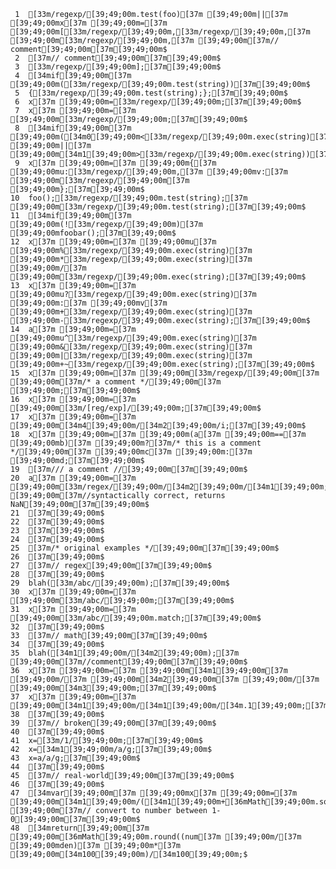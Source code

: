      1	[33m/regexp/[39;49;00m.test(foo)[37m [39;49;00m||[37m [39;49;00mx[37m [39;49;00m=[37m [39;49;00m[[33m/regexp/[39;49;00m,[33m/regexp/[39;49;00m,[37m [39;49;00m[33m/regexp/[39;49;00m,[37m [39;49;00m[37m// comment[39;49;00m[37m[39;49;00m$
     2	[37m// comment[39;49;00m[37m[39;49;00m$
     3	[33m/regexp/[39;49;00m];[37m[39;49;00m$
     4	[34mif[39;49;00m[37m [39;49;00m([33m/regexp/[39;49;00m.test(string))[37m[39;49;00m$
     5	{[33m/regexp/[39;49;00m.test(string);};[37m[39;49;00m$
     6	x[37m [39;49;00m=[33m/regexp/[39;49;00m;[37m[39;49;00m$
     7	x[37m [39;49;00m=[37m [39;49;00m[33m/regexp/[39;49;00m;[37m[39;49;00m$
     8	[34mif[39;49;00m[37m [39;49;00m([34m0[39;49;00m<[33m/regexp/[39;49;00m.exec(string)[37m [39;49;00m||[37m [39;49;00m[34m1[39;49;00m>[33m/regexp/[39;49;00m.exec(string))[37m[39;49;00m$
     9	x[37m [39;49;00m=[37m [39;49;00m{[37m [39;49;00mu:[33m/regexp/[39;49;00m,[37m [39;49;00mv:[37m [39;49;00m[33m/regexp/[39;49;00m[37m [39;49;00m};[37m[39;49;00m$
    10	foo();[33m/regexp/[39;49;00m.test(string);[37m [39;49;00m[33m/regexp/[39;49;00m.test(string);[37m[39;49;00m$
    11	[34mif[39;49;00m[37m [39;49;00m(![33m/regexp/[39;49;00m)[37m [39;49;00mfoobar();[37m[39;49;00m$
    12	x[37m [39;49;00m=[37m [39;49;00mu[37m [39;49;00m%[33m/regexp/[39;49;00m.exec(string)[37m [39;49;00m*[33m/regexp/[39;49;00m.exec(string)[37m [39;49;00m/[37m [39;49;00m[33m/regexp/[39;49;00m.exec(string);[37m[39;49;00m$
    13	x[37m [39;49;00m=[37m [39;49;00mu?[33m/regexp/[39;49;00m.exec(string)[37m [39;49;00m:[37m [39;49;00mv[37m [39;49;00m+[33m/regexp/[39;49;00m.exec(string)[37m [39;49;00m-[33m/regexp/[39;49;00m.exec(string);[37m[39;49;00m$
    14	a[37m [39;49;00m=[37m [39;49;00mu^[33m/regexp/[39;49;00m.exec(string)[37m [39;49;00m&[33m/regexp/[39;49;00m.exec(string)[37m [39;49;00m|[33m/regexp/[39;49;00m.exec(string)[37m [39;49;00m+~[33m/regexp/[39;49;00m.exec(string);[37m[39;49;00m$
    15	x[37m [39;49;00m=[37m [39;49;00m[33m/regexp/[39;49;00m[37m [39;49;00m[37m/* a comment */[39;49;00m[37m [39;49;00m;[37m[39;49;00m$
    16	x[37m [39;49;00m=[37m [39;49;00m[33m/[reg/exp]/[39;49;00m;[37m[39;49;00m$
    17	x[37m [39;49;00m=[37m [39;49;00m[34m4[39;49;00m/[34m2[39;49;00m/i;[37m[39;49;00m$
    18	x[37m [39;49;00m=[37m [39;49;00m(a[37m [39;49;00m==[37m [39;49;00mb)[37m [39;49;00m?[37m/* this is a comment */[39;49;00m[37m [39;49;00mc[37m [39;49;00m:[37m [39;49;00md;[37m[39;49;00m$
    19	[37m/// a comment //[39;49;00m[37m[39;49;00m$
    20	a[37m [39;49;00m=[37m [39;49;00m[33m/regex/[39;49;00m/[34m2[39;49;00m/[34m1[39;49;00m;[37m [39;49;00m[37m//syntactically correct, returns NaN[39;49;00m[37m[39;49;00m$
    21	[37m[39;49;00m$
    22	[37m[39;49;00m$
    23	[37m[39;49;00m$
    24	[37m[39;49;00m$
    25	[37m/* original examples */[39;49;00m[37m[39;49;00m$
    26	[37m[39;49;00m$
    27	[37m// regex[39;49;00m[37m[39;49;00m$
    28	[37m[39;49;00m$
    29	blah([33m/abc/[39;49;00m);[37m[39;49;00m$
    30	x[37m [39;49;00m=[37m [39;49;00m[33m/abc/[39;49;00m;[37m[39;49;00m$
    31	x[37m [39;49;00m=[37m [39;49;00m[33m/abc/[39;49;00m.match;[37m[39;49;00m$
    32	[37m[39;49;00m$
    33	[37m// math[39;49;00m[37m[39;49;00m$
    34	[37m[39;49;00m$
    35	blah([34m1[39;49;00m/[34m2[39;49;00m);[37m [39;49;00m[37m//comment[39;49;00m[37m[39;49;00m$
    36	x[37m [39;49;00m=[37m [39;49;00m[34m1[39;49;00m[37m [39;49;00m/[37m [39;49;00m[34m2[39;49;00m[37m [39;49;00m/[37m [39;49;00m[34m3[39;49;00m;[37m[39;49;00m$
    37	x[37m [39;49;00m=[37m [39;49;00m[34m1[39;49;00m/[34m1[39;49;00m/[34m.1[39;49;00m;[37m[39;49;00m$
    38	[37m[39;49;00m$
    39	[37m// broken[39;49;00m[37m[39;49;00m$
    40	[37m[39;49;00m$
    41	x=[33m/1/[39;49;00m;[37m[39;49;00m$
    42	x=[34m1[39;49;00m/a/g;[37m[39;49;00m$
    43	x=a/a/g;[37m[39;49;00m$
    44	[37m[39;49;00m$
    45	[37m// real-world[39;49;00m[37m[39;49;00m$
    46	[37m[39;49;00m$
    47	[34mvar[39;49;00m[37m [39;49;00mx[37m [39;49;00m=[37m [39;49;00m[34m1[39;49;00m/([34m1[39;49;00m+[36mMath[39;49;00m.sqrt(sum));[37m [39;49;00m[37m// convert to number between 1-0[39;49;00m[37m[39;49;00m$
    48	[34mreturn[39;49;00m[37m [39;49;00m[36mMath[39;49;00m.round((num[37m [39;49;00m/[37m [39;49;00mden)[37m [39;49;00m*[37m [39;49;00m[34m100[39;49;00m)/[34m100[39;49;00m;$
